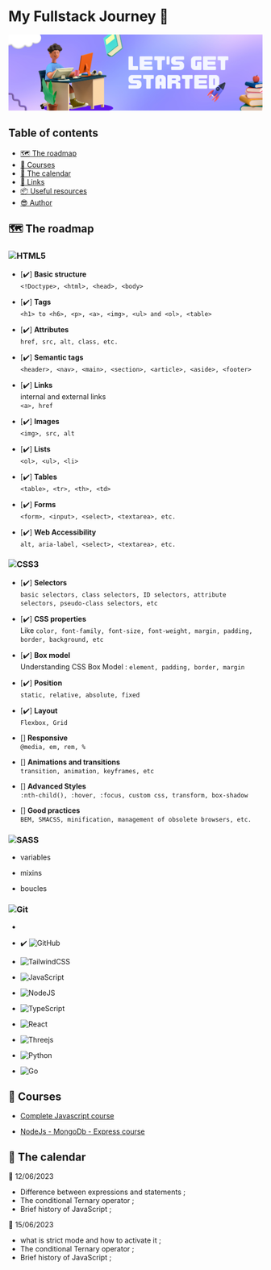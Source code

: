# My Fullstack Journey 🎒

![Fullstack Journey](Home/images/readMeBanner.png)



## Table of contents

- [🗺️ The roadmap](#the-roadmap)
- [🧠 Courses](#courses)
- [📅 The calendar](#the-calendar)
- [🔗 Links](#links)
- [📦 Useful resources](#useful-resources)
- [😎 Author](#author)



## 🗺️ The roadmap

### ![HTML5](https://img.shields.io/badge/html5-%23E34F26.svg?style=for-the-badge&logo=html5&logoColor=white)

- [✔️] **Basic structure**</br>
`<!Doctype>, <html>, <head>, <body>`

- [✔️] **Tags** </br>
`<h1> to <h6>, <p>, <a>, <img>, <ul> and <ol>, <table>`

- [✔️] **Attributes** </br>
`href, src, alt, class, etc.`

- [✔️] **Semantic tags**</br>
`<header>, <nav>, <main>, <section>, <article>, <aside>, <footer>`

- [✔️] **Links**</br>
internal and external links</br>
`<a>, href`

- [✔️] **Images**</br>
`<img>, src, alt`

- [✔️] **Lists**</br>
`<ol>, <ul>, <li>`

- [✔️] **Tables**</br>
`<table>, <tr>, <th>, <td>`

- [✔️] **Forms**</br>
`<form>, <input>, <select>, <textarea>, etc.`

- [✔️] **Web Accessibility**</br>
`alt, aria-label, <select>, <textarea>, etc.`


### ![CSS3](https://img.shields.io/badge/css3-%231572B6.svg?style=for-the-badge&logo=css3&logoColor=white)

- [✔️] **Selectors**</br>
`basic selectors, class selectors, ID selectors, attribute selectors, pseudo-class selectors, etc`

- [✔️] **CSS properties**</br>
Like `color, font-family, font-size, font-weight, margin, padding, border, background, etc`

- [✔️] **Box model**</br>
Understanding CSS Box Model : `element, padding, border, margin`

- [✔️] **Position**</br>
`static, relative, absolute, fixed`

- [✔️] **Layout**</br>
`Flexbox, Grid`

- [] **Responsive**</br>
`@media, em, rem, %`

- [] **Animations and transitions**</br>
`transition, animation, keyframes, etc`

- [] **Advanced Styles**</br>
`:nth-child(), :hover, :focus, custom css, transform, box-shadow`

- [] **Good practices**</br>
`BEM, SMACSS, minification, management of obsolete browsers, etc.`


### ![SASS](https://img.shields.io/badge/SASS-hotpink.svg?style=for-the-badge&logo=SASS&logoColor=white)

- variables

- mixins

- boucles


### ![Git](https://img.shields.io/badge/git-%23F05033.svg?style=for-the-badge&logo=git&logoColor=white)











- 

- ✔️ ![GitHub](https://img.shields.io/badge/github-%23121011.svg?style=for-the-badge&logo=github&logoColor=white)

- ![TailwindCSS](https://img.shields.io/badge/tailwindcss-%2338B2AC.svg?style=for-the-badge&logo=tailwind-css&logoColor=white)

- ![JavaScript](https://img.shields.io/badge/javascript-%23323330.svg?style=for-the-badge&logo=javascript&logoColor=%23F7DF1E)

- ![NodeJS](https://img.shields.io/badge/node.js-6DA55F?style=for-the-badge&logo=node.js&logoColor=white)

- ![TypeScript](https://img.shields.io/badge/typescript-%23007ACC.svg?style=for-the-badge&logo=typescript&logoColor=white)

- ![React](https://img.shields.io/badge/react-%2320232a.svg?style=for-the-badge&logo=react&logoColor=%2361DAFB)


- ![Threejs](https://img.shields.io/badge/threejs-black?style=for-the-badge&logo=three.js&logoColor=white)

- ![Python](https://img.shields.io/badge/python-3670A0?style=for-the-badge&logo=python&logoColor=ffdd54)

- ![Go](https://img.shields.io/badge/go-%2300ADD8.svg?style=for-the-badge&logo=go&logoColor=white)

## 🧠 Courses

- [Complete Javascript course](https://www.udemy.com/course/the-complete-javascript-course/)

- [NodeJs - MongoDb - Express course](https://www.udemy.com/course/nodejs-express-mongodb-bootcamp/)


## 📅 The calendar

📆 12/06/2023
- Difference between expressions and statements ;
- The conditional Ternary operator ;
- Brief history of JavaScript ;

📆 15/06/2023
- what is strict mode and how to activate it ;
- The conditional Ternary operator ;
- Brief history of JavaScript ;